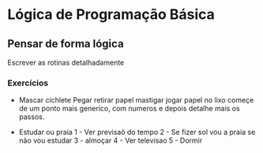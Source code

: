 # Lógica de Programação Básica

## Pensar de forma lógica

Escrever as rotinas detalhadamente

### Exercícios

- Mascar cichlete
  Pegar
  retirar papel
  mastigar
  jogar papel no lixo
  começe de um ponto mais generico, com numeros e depois detalhe mais os passos.

- Estudar ou praia
1 - Ver previsaõ do tempo
2 - Se fizer sol
  vou a praia
 se não
  vou estudar
3 - almoçar
4 - Ver televisao
5 - Dormir
